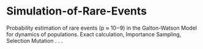 # Simulation-of-Rare-Events
 Probability estimation of rare events (p ≈ 10−9) in the Galton-Watson Model for dynamics of populations.
 Exact calculation, Importance Sampling, Selection Mutation . . .
